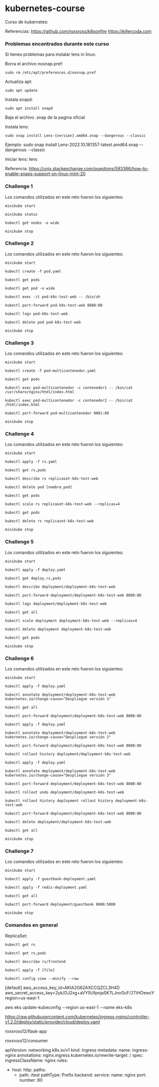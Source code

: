 # kubernetes-course
Curso de kubernetes:

Referencias:
https://github.com/roxsross/k8sonfire
https://killercoda.com

### Problemas encontrados durante este curso
Si tienes problemas para instalar lens in linux:

Borra el archivo nosnap.pref:
    
    sudo rm /etc/apt/preferences.d/nosnap.pref

Actualiza apt:

    sudo apt update

Instala snapd:

    sudo apt install snapd

Baja el archivo .snap de la pagina oficial

Instala lens:

    sudo snap install Lens-{version}.amd64.snap --dangerous --classic
Ejemplo:
    sudo snap install Lens-2022.10.181357-latest.amd64.snap --dangerous --classic

Iniciar lens:
    lens

Referencia: 
https://unix.stackexchange.com/questions/593366/how-to-enable-snaps-support-on-linux-mint-20


### Challenge 1
Los comandos utilizados en este reto fueron los siguientes:
    
    minikube start

    minikube status

    kubectl get nodes -o wide

    minikube stop

### Challenge 2
Los comandos utilizados en este reto fueron los siguientes:
    
    minikube start

    kubectl create -f pod.yaml

    kubectl get pods

    kubectl get pod -o wide

    kubectl exec -it pod-k8s-test-web -- /bin/sh

    kubectl port-forward pod-k8s-test-web 8888:80

    kubectl logs pod-k8s-test-web

    kubectl delete pod pod-k8s-test-web

    minikube stop

### Challenge 3
Los comandos utilizados en este reto fueron los siguientes:
    
    minikube start

    kubectl create -f pod-multicontenedor.yaml

    kubectl get pods

    kubectl exec pod-multicontenedor -c contenedor1 -- /bin/cat /usr/share/nginx/html/index.html

    kubectl exec pod-multicontenedor -c contenedor2 -- /bin/cat /html/index.html

    kubectl port-forward pod-multicontenedor 8081:80

    minikube stop

### Challenge 4
Los comandos utilizados en este reto fueron los siguientes:

    minikube start

    kubectl apply -f rs.yaml

    kubectl get rs,pods

    kubectl describe rs replicaset-k8s-test-web

    kubectl delete pod [nombre_pod]

    kubectl get pods

    kubectl scale rs replicaset-k8s-test-web --replicas=4

    kubectl get pods

    kubectl delete rs replicaset-k8s-test-web

    minikube stop

### Challenge 5
Los comandos utilizados en este reto fueron los siguientes:

    minikube start

    kubectl apply -f deploy.yaml

    kubectl get deploy,rs,pods

    kubectl describe deployment/deployment-k8s-test-web

    kubectl port-forward deployment/deployment-k8s-test-web 8080:80

    kubectl logs deployment/deployment-k8s-test-web
    
    kubectl get all

    kubectl scale deployment deployment-k8s-test-web --replicas=4

    kubectl delete deployment deployment-k8s-test-web

    kubectl get pods

    minikube stop

### Challenge 6
Los comandos utilizados en este reto fueron los siguientes:

    minikube start

    kubectl apply -f deploy.yaml

    kubectl annotate deployment/deployment-k8s-test-web kubernetes.io/change-cause="Despliegue versión 1"

    kubectl get all

    kubectl port-forward deployment/deployment-k8s-test-web 8080:80

    kubectl apply -f deploy.yaml
    
    kubectl annotate deployment/deployment-k8s-test-web kubernetes.io/change-cause="Despliegue versión 2"

    kubectl port-forward deployment/deployment-k8s-test-web 8080:80
    
    kubectl rollout history deployment/deployment-k8s-test-web

    kubectl apply -f deploy.yaml
    
    kubectl annotate deployment/deployment-k8s-test-web kubernetes.io/change-cause="Despliegue versión 3"

    kubectl port-forward deployment/deployment-k8s-test-web 8080:80

    kubectl rollout undo deployment/deployment-k8s-test-web
    
    kubectl rollout history deployment rollout history deployment-k8s-test-web

    kubectl port-forward deployment/deployment-k8s-test-web 8080:80
    
    kubectl delete deployment/deployment-k8s-test-web

    kubectl get all

    minikube stop

### Challenge 7
Los comandos utilizados en este reto fueron los siguientes:

    minikube start

    kubectl apply -f guestbook-deployment.yaml

    kubectl apply -f redis-deployment.yaml

    kubectl get all

    kubectl port-forward deployment/guestbook 8080:5000

    minikube stop

### Comandos en general
ReplicaSet:
    
    kubectl get rs
    
    kubectl get rs,pods
    
    kubectl describe rs/frontend
    
    kubectl apply -f [file]

    kubectl config view --minify --raw


[default]
aws_access_key_id=AKIA2G62AXCCQZCL3H4D
aws_secret_access_key=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
region=us-east-1

aws eks update-kubeconfig --region us-east-1 --name eks-k8s


https://raw.githubusercontent.com/kubernetes/ingress-nginx/controller-v1.2.0/deploy/static/provider/cloud/deploy.yaml

roxsross12/flask-app

roxsross12/consumer


apiVersion: networking.k8s.io/v1
kind: Ingress
metadata:
  name: ingress-nginx
  annotations:
    nginx.ingress.kubernetes.io/rewrite-target: /
spec:
  ingressClassName: nginx
  rules:
  - host: 
    http:
      paths:
      - path: /test 
        pathType: Prefix
        backend:
          service:
            name: nginx
            port:
              number: 80